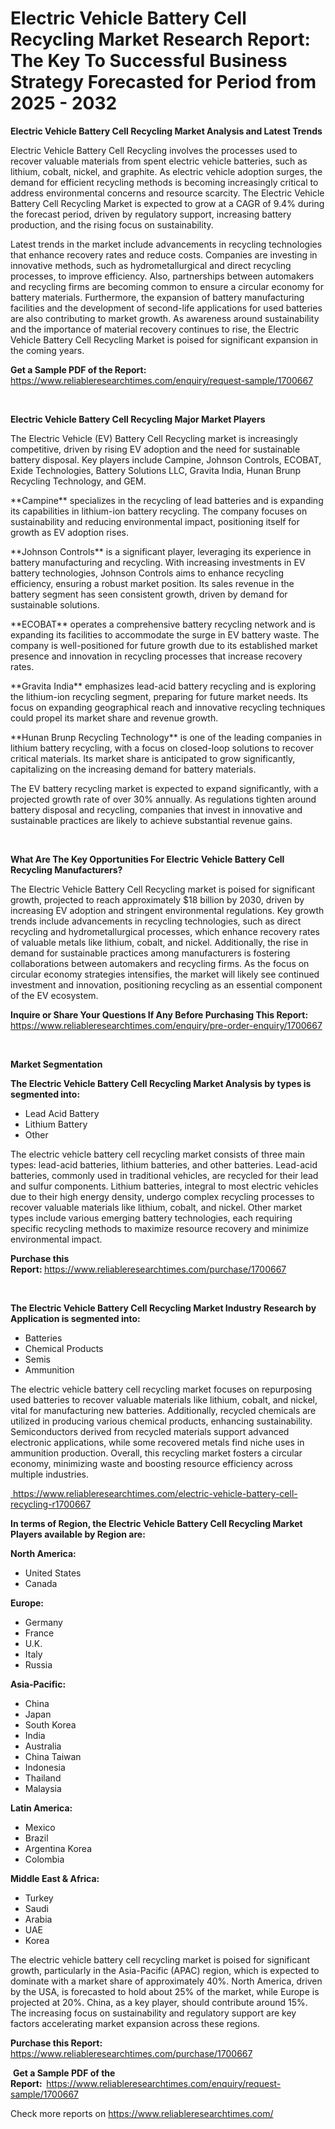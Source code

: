 <p><h1>Electric Vehicle Battery Cell Recycling Market Research Report: The Key To Successful Business Strategy Forecasted for Period from 2025 - 2032</h1></p><p><strong>Electric Vehicle Battery Cell Recycling Market Analysis and Latest Trends</strong></p>
<p><p>Electric Vehicle Battery Cell Recycling involves the processes used to recover valuable materials from spent electric vehicle batteries, such as lithium, cobalt, nickel, and graphite. As electric vehicle adoption surges, the demand for efficient recycling methods is becoming increasingly critical to address environmental concerns and resource scarcity. The Electric Vehicle Battery Cell Recycling Market is expected to grow at a CAGR of 9.4% during the forecast period, driven by regulatory support, increasing battery production, and the rising focus on sustainability.</p><p>Latest trends in the market include advancements in recycling technologies that enhance recovery rates and reduce costs. Companies are investing in innovative methods, such as hydrometallurgical and direct recycling processes, to improve efficiency. Also, partnerships between automakers and recycling firms are becoming common to ensure a circular economy for battery materials. Furthermore, the expansion of battery manufacturing facilities and the development of second-life applications for used batteries are also contributing to market growth. As awareness around sustainability and the importance of material recovery continues to rise, the Electric Vehicle Battery Cell Recycling Market is poised for significant expansion in the coming years.</p></p>
<p><strong>Get a Sample PDF of the Report:&nbsp;</strong> <a href="https://www.reliableresearchtimes.com/enquiry/request-sample/1700667?utm_campaign=2264&utm_medium=2&utm_source=Github&utm_content=ia&utm_term=27032025&utm_id=electric-vehicle-battery-cell-recycling">https://www.reliableresearchtimes.com/enquiry/request-sample/1700667</a></p>
<p>&nbsp;</p>
<p><strong>Electric Vehicle Battery Cell Recycling Major Market Players</strong></p>
<p><p>The Electric Vehicle (EV) Battery Cell Recycling market is increasingly competitive, driven by rising EV adoption and the need for sustainable battery disposal. Key players include Campine, Johnson Controls, ECOBAT, Exide Technologies, Battery Solutions LLC, Gravita India, Hunan Brunp Recycling Technology, and GEM.</p><p>**Campine** specializes in the recycling of lead batteries and is expanding its capabilities in lithium-ion battery recycling. The company focuses on sustainability and reducing environmental impact, positioning itself for growth as EV adoption rises. </p><p>**Johnson Controls** is a significant player, leveraging its experience in battery manufacturing and recycling. With increasing investments in EV battery technologies, Johnson Controls aims to enhance recycling efficiency, ensuring a robust market position. Its sales revenue in the battery segment has seen consistent growth, driven by demand for sustainable solutions.</p><p>**ECOBAT** operates a comprehensive battery recycling network and is expanding its facilities to accommodate the surge in EV battery waste. The company is well-positioned for future growth due to its established market presence and innovation in recycling processes that increase recovery rates.</p><p>**Gravita India** emphasizes lead-acid battery recycling and is exploring the lithium-ion recycling segment, preparing for future market needs. Its focus on expanding geographical reach and innovative recycling techniques could propel its market share and revenue growth.</p><p>**Hunan Brunp Recycling Technology** is one of the leading companies in lithium battery recycling, with a focus on closed-loop solutions to recover critical materials. Its market share is anticipated to grow significantly, capitalizing on the increasing demand for battery materials.</p><p>The EV battery recycling market is expected to expand significantly, with a projected growth rate of over 30% annually. As regulations tighten around battery disposal and recycling, companies that invest in innovative and sustainable practices are likely to achieve substantial revenue gains.</p></p>
<p>&nbsp;</p>
<p><strong>What Are The Key Opportunities For Electric Vehicle Battery Cell Recycling Manufacturers?</strong></p>
<p><p>The Electric Vehicle Battery Cell Recycling market is poised for significant growth, projected to reach approximately $18 billion by 2030, driven by increasing EV adoption and stringent environmental regulations. Key growth trends include advancements in recycling technologies, such as direct recycling and hydrometallurgical processes, which enhance recovery rates of valuable metals like lithium, cobalt, and nickel. Additionally, the rise in demand for sustainable practices among manufacturers is fostering collaborations between automakers and recycling firms. As the focus on circular economy strategies intensifies, the market will likely see continued investment and innovation, positioning recycling as an essential component of the EV ecosystem.</p></p>
<p><strong>Inquire or Share Your Questions If Any Before Purchasing This Report:</strong> <a href="https://www.reliableresearchtimes.com/enquiry/pre-order-enquiry/1700667?utm_campaign=2264&utm_medium=2&utm_source=Github&utm_content=ia&utm_term=27032025&utm_id=electric-vehicle-battery-cell-recycling">https://www.reliableresearchtimes.com/enquiry/pre-order-enquiry/1700667</a></p>
<p>&nbsp;</p>
<p><strong>Market Segmentation</strong></p>
<p><strong>The Electric Vehicle Battery Cell Recycling Market Analysis by types is segmented into:</strong></p>
<p><ul><li>Lead Acid Battery</li><li>Lithium Battery</li><li>Other</li></ul></p>
<p><p>The electric vehicle battery cell recycling market consists of three main types: lead-acid batteries, lithium batteries, and other batteries. Lead-acid batteries, commonly used in traditional vehicles, are recycled for their lead and sulfur components. Lithium batteries, integral to most electric vehicles due to their high energy density, undergo complex recycling processes to recover valuable materials like lithium, cobalt, and nickel. Other market types include various emerging battery technologies, each requiring specific recycling methods to maximize resource recovery and minimize environmental impact.</p></p>
<p><strong>Purchase this Report:&nbsp;</strong><a href="https://www.reliableresearchtimes.com/purchase/1700667?utm_campaign=2264&utm_medium=2&utm_source=Github&utm_content=ia&utm_term=27032025&utm_id=electric-vehicle-battery-cell-recycling">https://www.reliableresearchtimes.com/purchase/1700667</a></p>
<p>&nbsp;</p>
<p><strong>The Electric Vehicle Battery Cell Recycling Market Industry Research by Application is segmented into:</strong></p>
<p><ul><li>Batteries</li><li>Chemical Products</li><li>Semis</li><li>Ammunition</li></ul></p>
<p><p>The electric vehicle battery cell recycling market focuses on repurposing used batteries to recover valuable materials like lithium, cobalt, and nickel, vital for manufacturing new batteries. Additionally, recycled chemicals are utilized in producing various chemical products, enhancing sustainability. Semiconductors derived from recycled materials support advanced electronic applications, while some recovered metals find niche uses in ammunition production. Overall, this recycling market fosters a circular economy, minimizing waste and boosting resource efficiency across multiple industries.</p></p>
<p><a href="https://www.reliableresearchtimes.com/electric-vehicle-battery-cell-recycling-r1700667?utm_campaign=2264&utm_medium=2&utm_source=Github&utm_content=ia&utm_term=27032025&utm_id=electric-vehicle-battery-cell-recycling">&nbsp;https://www.reliableresearchtimes.com/electric-vehicle-battery-cell-recycling-r1700667</a></p>
<p><strong>In terms of Region, the Electric Vehicle Battery Cell Recycling Market Players available by Region are:</strong></p>
<p>
    <p> <strong> North America: </strong>
        <ul>
            <li>United States</li>
            <li>Canada</li>
        </ul>
        </p> 
    <p> <strong> Europe: </strong>
        <ul>
            <li>Germany</li>
            <li>France</li>
            <li>U.K.</li>
            <li>Italy</li>
            <li>Russia</li>
        </ul>
        </p> 
    <p> <strong> Asia-Pacific: </strong>
        <ul>
            <li>China</li>
            <li>Japan</li>
            <li>South Korea</li>
            <li>India</li>
            <li>Australia</li>
            <li>China Taiwan</li>
            <li>Indonesia</li>
            <li>Thailand</li>
            <li>Malaysia</li>
        </ul>
        </p> 
    <p> <strong> Latin America: </strong>
        <ul>
            <li>Mexico</li>
            <li>Brazil</li>
            <li>Argentina Korea</li>
            <li>Colombia</li>
        </ul>
        </p> 
    <p> <strong> Middle East & Africa: </strong>
        <ul>
            <li>Turkey</li>
            <li>Saudi</li>
            <li>Arabia</li>
            <li>UAE</li>
            <li>Korea</li>
        </ul>
    </p>
    </p>
<p><p>The electric vehicle battery cell recycling market is poised for significant growth, particularly in the Asia-Pacific (APAC) region, which is expected to dominate with a market share of approximately 40%. North America, driven by the USA, is forecasted to hold about 25% of the market, while Europe is projected at 20%. China, as a key player, should contribute around 15%. The increasing focus on sustainability and regulatory support are key factors accelerating market expansion across these regions.</p></p>
<p><strong>Purchase this Report: </strong><a href="https://www.reliableresearchtimes.com/purchase/1700667?utm_campaign=2264&utm_medium=2&utm_source=Github&utm_content=ia&utm_term=27032025&utm_id=electric-vehicle-battery-cell-recycling">https://www.reliableresearchtimes.com/purchase/1700667</a></p>
<p>&nbsp;<strong>Get a Sample PDF of the Report:&nbsp;&nbsp;</strong><a href="https://www.reliableresearchtimes.com/enquiry/request-sample/1700667?utm_campaign=2264&utm_medium=2&utm_source=Github&utm_content=ia&utm_term=27032025&utm_id=electric-vehicle-battery-cell-recycling">https://www.reliableresearchtimes.com/enquiry/request-sample/1700667</a></p>
<p><strong></strong></p>
<p>Check more reports on <a href="https://www.reliableresearchtimes.com/?utm_campaign=2264&utm_medium=2&utm_source=Github&utm_content=ia&utm_term=27032025&utm_id=electric-vehicle-battery-cell-recycling">https://www.reliableresearchtimes.com/</a></p>